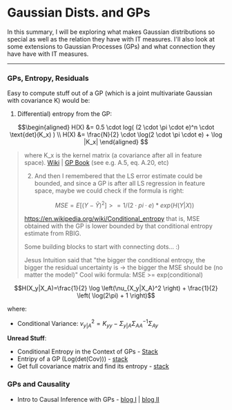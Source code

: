 # Gaussian Dists. and GPs

In this summary, I will be exploring what makes Gaussian distributions so special as well as the relation they have with IT measures. I'll also look at some extensions to Gaussian Processes (GPs) and what connection they have have with IT measures.

---
### GPs, Entropy, Residuals


Easy to compute stuff out of a GP (which is a joint multivariate Gaussian with covariance K) would be:
1) Differential) entropy from the GP:

$$\begin{aligned}
H(X) &= 0.5 \cdot log( (2 \cdot \pi \cdot e)^n \cdot \text{det}(K_x) ) \\
H(X) &= \frac{N}{2} \cdot \log(2 \cdot \pi \cdot e) +  \log |K_x| 
\end{aligned}
$$

> 
> where K_x is the kernel matrix (a covariance after all in feature space).
> [Wiki](https://en.wikipedia.org/wiki/Differential_entropy#Properties_of_differential_entropy) | [GP Book](http://www.gaussianprocess.org/gpml/chapters/RW.pdf)  (see e.g. A.5, eq. A.20, etc)
> 
> 2) And then I remembered that the LS error estimate could be bounded, and since a GP is after all LS regression in feature space, maybe we could check if the formula is right:
> 
> $$MSE = E[(Y-\hat Y)^2] >= 1/(2 \cdot pi \cdot e) * exp(H(Y|X))$$
> 
> https://en.wikipedia.org/wiki/Conditional_entropy
> that is, MSE obtained with the GP is lower bounded by that conditional entropy estimate from RBIG.
> 
> Some building blocks to start with connecting dots... :)
> 
> Jesus
> Intuition said that "the bigger the conditional entropy, the bigger the residual uncertainty is -> the bigger the MSE should be (no matter the model)"
> Cool wiki formula: MSE >= exp(conditional)



$$H(X_y|X_A)=\frac{1}{2} \log \left(\nu_{X_y|X_A}^2 \right) + \frac{1}{2} \left( \log(2\pi) + 1 \right)$$

where:

* Conditional Variance: $\nu^2_{y|A}=K_{yy}- \Sigma_{y|A}\Sigma_{AA}^{-1}\Sigma_{Ay}$

**Unread Stuff**:

* Conditional Entropy in the Context of GPs - [Stack](https://stats.stackexchange.com/questions/388761/conditional-entropy-in-the-context-of-gaussian-processes)
* Entripy of a GP (Log(det(Cov))) - [stack](https://stats.stackexchange.com/questions/377794/entropy-of-a-gaussian-process-logdeterminantcovariancematrix)
* Get full covariance matrix and find its entropy - [stack](https://stackoverflow.com/questions/53345624/gpflow-get-the-full-covariance-matrix-and-find-its-entropy)


### GPs and Causality

* Intro to Causal Inference with GPs - [blog I](https://mindcodec.ai/2018/10/22/an-introduction-to-causal-inference-with-gaussian-processes-part-i/) | [blog II](https://mindcodec.ai/2018/12/09/an-introduction-to-granger-causality-using-gaussian-processes-part-ii/)
